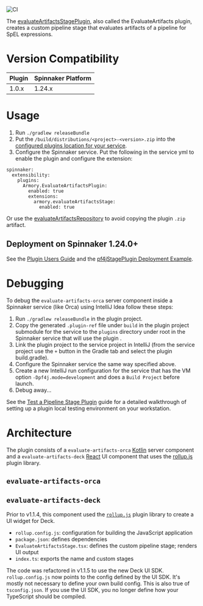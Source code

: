 ![CI](https://github.com/armory-plugins/evaluate-artifacts/workflows/CI/badge.svg)

The [evaluateArtifactsStagePlugin](https://github.com/armory-plugins/evaluate-artifacts), also called the EvaluateArtifacts plugin, creates a custom pipeline stage that evaluates artifacts of a pipeline for SpEL expressions.

# Version Compatibility

| Plugin  | Spinnaker Platform |
|:----------- | :--------- |
| 1.0.x  | 1.24.x |

# Usage

1) Run `./gradlew releaseBundle`
2) Put the `/build/distributions/<project>-<version>.zip` into the [configured plugins location for your service](https://pf4j.org/doc/packaging.html).
3) Configure the Spinnaker service. Put the following in the service yml to enable the plugin and configure the extension:

```
spinnaker:
  extensibility:
    plugins:
      Armory.EvaluateArtifactsPlugin:
        enabled: true
        extensions:
          armory.evaluateArtifactsStage:
            enabled: true
```

Or use the [evaluateArtifactsRepository](https://github.com/armory-plugins/evaluate-artifacts-releases) to avoid copying the plugin `.zip` artifact.

## Deployment on Spinnaker 1.24.0+

See the [Plugin Users Guide](https://spinnaker.io/guides/user/plugins/) and the [pf4jStagePlugin Deployment Example](https://spinnaker.io/guides/user/plugins/deploy-example/).

# Debugging

To debug the `evaluate-artifacts-orca`  server component inside a Spinnaker service (like Orca) using IntelliJ Idea follow these steps:

1) Run `./gradlew releaseBundle` in the plugin project.
2) Copy the generated `.plugin-ref` file under `build` in the plugin project submodule for the service to the `plugins` directory under root in the Spinnaker service that will use the plugin .
3) Link the plugin project to the service project in IntelliJ (from the service project use the `+` button in the Gradle tab and select the plugin build.gradle).
4) Configure the Spinnaker service the same way specified above.
5) Create a new IntelliJ run configuration for the service that has the VM option `-Dpf4j.mode=development` and does a `Build Project` before launch.
6) Debug away...

See the [Test a Pipeline Stage Plugin](https://spinnaker.io/guides/developer/plugin-creators/deck-plugin/) guide for a detailed walkthrough of setting up a plugin local testing environment on your workstation.

# Architecture

The plugin consists of a `evaluate-artifacts-orca` [Kotlin](https://kotlinlang.org/docs/reference/) server component and a `evaluate-artifacts-deck` [React](https://reactjs.org/) UI component that uses the [rollup.js](https://rollupjs.org/guide/en/#plugins-overview) plugin library.

## `evaluate-artifacts-orca`


## `evaluate-artifacts-deck`

Prior to v1.1.4, this component used the [`rollup.js`](https://rollupjs.org/guide/en/#plugins-overview) plugin library to create a UI widget for Deck.

* `rollup.config.js`: configuration for building the JavaScript application
* `package.json`: defines dependencies
* `EvaluateArtifactsStage.tsx`: defines the custom pipeline stage; renders UI output
* `index.ts`: exports the name and custom stages

The code was refactored in v1.1.5 to use the new Deck UI SDK. `rollup.config.js`
now points to the config defined by the UI SDK. It's mostly not necessary to
define your own build config. This is also true of `tsconfig.json`. If you use
the UI SDK, you no longer define how your TypeScript should be compiled.
